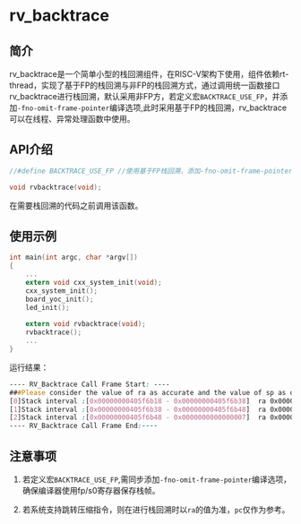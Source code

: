 # rv_backtrace
## 简介

rv_backtrace是一个简单小型的栈回溯组件，在RISC-V架构下使用，组件依赖rt-thread，实现了基于FP的栈回溯与非FP的栈回溯方式，通过调用统一函数接口rv_backtrace进行栈回溯，默认采用非FP方，若定义宏`BACKTRACE_USE_FP`，并添加`-fno-omit-frame-pointer`编译选项,此时采用基于FP的栈回溯，rv_backtrace可以在线程、异常处理函数中使用。

## API介绍

```c
//#define BACKTRACE_USE_FP //使用基于FP栈回溯，添加-fno-omit-frame-pointer编译选项

void rvbacktrace(void);
```

在需要栈回溯的代码之前调用该函数。

## 使用示例

```c
int main(int argc, char *argv[])
{
	...
    extern void cxx_system_init(void);
    cxx_system_init();
    board_yoc_init();
    led_init();
    
    extern void rvbacktrace(void);
    rvbacktrace();
    ...
}
```

运行结果：

```scss
---- RV_Backtrace Call Frame Start: ----
###Please consider the value of ra as accurate and the value of sp as only for reference###
[0]Stack interval :[0x00000000405f6b18 - 0x00000000405f6b38]  ra 0x00000000400e1158 pc 0x00000000400e1154
[1]Stack interval :[0x00000000405f6b38 - 0x00000000405f6b48]  ra 0x000000004006ad1a pc 0x000000004006ad16
[2]Stack interval :[0x00000000405f6b48 - 0x0000000000000007]  ra 0x00000000400807ec pc 0x00000000400807e8
---- RV_Backtrace Call Frame End:----

```

## 注意事项

1. 若定义宏`BACKTRACE_USE_FP`,需同步添加`-fno-omit-frame-pointer`编译选项，确保编译器使用fp/s0寄存器保存栈帧。

2. 若系统支持跳转压缩指令，则在进行栈回溯时以`ra`的值为准，`pc`仅作为参考。